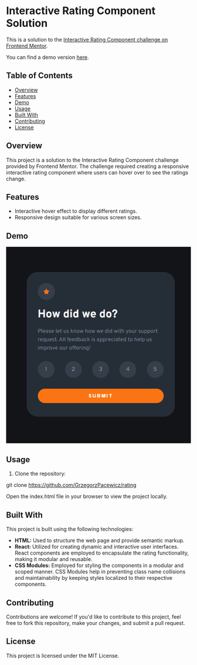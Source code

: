 # Interactive Rating Component Solution

This is a solution to the [Interactive Rating Component challenge on Frontend Mentor](https://www.frontendmentor.io/challenges/interactive-rating-component-koxpeBUmI).

You can find a demo version [here](https://grzegorzpacewicz.github.io/rating/).

## Table of Contents

- [Overview](#overview)
- [Features](#features)
- [Demo](#demo)
- [Usage](#usage)
- [Built With](#built-with)
- [Contributing](#contributing)
- [License](#license)

## Overview

This project is a solution to the Interactive Rating Component challenge provided by Frontend Mentor. The challenge required creating a responsive interactive rating component where users can hover over to see the ratings change.

## Features

- Interactive hover effect to display different ratings.
- Responsive design suitable for various screen sizes.

## Demo

![Preview](./Animation.gif)

## Usage

1. Clone the repository:

git clone https://github.com/GrzegorzPacewicz/rating

Open the index.html file in your browser to view the project locally.

## Built With

This project is built using the following technologies:

- **HTML:** Used to structure the web page and provide semantic markup.
- **React:** Utilized for creating dynamic and interactive user interfaces. React components are employed to encapsulate the rating functionality, making it modular and reusable.
- **CSS Modules:** Employed for styling the components in a modular and scoped manner. CSS Modules help in preventing class name collisions and maintainability by keeping styles localized to their respective components.

## Contributing
Contributions are welcome! If you'd like to contribute to this project, feel free to fork this repository, make your changes, and submit a pull request.

## License
This project is licensed under the MIT License.